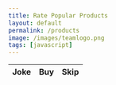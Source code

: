 ```yaml
---
title: Rate Popular Products
layout: default
permalink: /products
image: /images/teamlogo.png
tags: [javascript]
---
```


<!-- HTML table fragment for page -->
<table>
  <thead>
  <tr>
    <th>Joke</th>
    <th>Buy</th>
    <th>Skip</th>
  </tr>
  </thead>
  <tbody id="result">
    <!-- javascript generated data -->
  </tbody>
</table>

<!-- Script is layed out in a sequence (without a function) and will execute when page is loaded -->
<script>

  // prepare HTML defined "result" container for new output
  const resultContainer = document.getElementById("result");

  // keys for joke reactions
  const BUY = "Buy";
  const SKIP = "Skip";

  // prepare fetch urls
  // const url = "https://flask.nighthawkcodingsociety.com/api/jokes";
  const url = "https://vase.nighthawkcoders.tk/api/products";
  const get_url = url +"/";
  const buy_url = url + "/buy/";  
  const skip_url = url + "/skip/";  

  // prepare fetch GET options
  const options = {
    method: 'GET', // *GET, POST, PUT, DELETE, etc.
    mode: 'cors', // no-cors, *cors, same-origin
    cache: 'default', // *default, no-cache, reload, force-cache, only-if-cached
    credentials: 'same-origin', // include, same-origin, omit
    headers: {
      'Content-Type': 'application/json'
      // 'Content-Type': 'application/x-www-form-urlencoded',
    },
  };
  // prepare fetch PUT options, clones with JS Spread Operator (...)
  const put_options = {...options, method: 'PUT'}; // clones and replaces method

  // fetch the API
  fetch(get_url, options)
    // response is a RESTful "promise" on any successful fetch
    .then(response => {
      // check for response errors
      if (response.status !== 200) {
          error('GET API response failure: ' + response.status);
          return;
      }
      // valid response will have JSON data
      response.json().then(data => {
          console.log(data);
          for (const row of data) {
            // make "tr element" for each "row of data"
            const tr = document.createElement("tr");
            
            // td for joke cell
            const joke = document.createElement("td");
              joke.innerHTML = row.id + ". " + row.joke;  // add fetched data to innerHTML

            // td for buy cell with onclick actions
            const buy = document.createElement("td");
              const buy_but = document.createElement('button');
              buy_but.id = BUY+row.id   // establishes a buy JS id for cell
              buy_but.innerHTML = row.buy;  // add fetched "buy count" to innerHTML
              buy_but.onclick = function () {
                // onclick function call with "like parameters"
                reaction(BUY, like_url+row.id, buy_but.id);  
              };
              buy.appendChild(buy_but);  // add "buy button" to buy cell

            // td for skip cell with onclick actions
            const skip = document.createElement("td");
              const skip_but = document.createElement('button');
              skip_but.id = SKIP+row.id  // establishes a skip JS id for cell
              skip_but.innerHTML = row.skip;  // add fetched "skip count" to innerHTML
              skip_but.onclick = function () {
                // onclick function call with "skip parameters"
                reaction(SKIP, skip_url+row.id, skip_but.id);  
              };
              skip.appendChild(skip_but);  // add "skip button" to skip cell
             
            // this builds ALL td's (cells) into tr (row) element
            tr.appendChild(joke);
            tr.appendChild(buy);
            tr.appendChild(skip);

            // this adds all the tr (row) work above to the HTML "result" container
            resultContainer.appendChild(tr);
          }
      })
  })
  // catch fetch errors (ie Nginx ACCESS to server blocked)
  .catch(err => {
    error(err + " " + get_url);
  });

  // Reaction function to likes or skips user actions
  function reaction(type, put_url, elemID) {

    // fetch the API
    fetch(put_url, put_options)
    // response is a RESTful "promise" on any successful fetch
    .then(response => {
      // check for response errors
      if (response.status !== 200) {
          error("PUT API response failure: " + response.status)
          return;  // api failure
      }
      // valid response will have JSON data
      response.json().then(data => {
          console.log(data);
          // Likes or skips updated/incremented
          if (type === BUY) // like data element
            document.getElementById(elemID).innerHTML = data.buy;  // fetched buy data assigned to buy Document Object Model (DOM)
          else if (type === SKIP) // skip data element
            document.getElementById(elemID).innerHTML = data.skip;  // fetched skip data assigned to skip Document Object Model (DOM)
          else
            error("unknown type: " + type);  // should never occur
      })
    })
    // catch fetch errors (ie Nginx ACCESS to server blocked)
    .catch(err => {
      error(err + " " + put_url);
    });
    
  }

  // Something went wrong with actions or responses
  function error(err) {
    // log as Error in console
    console.error(err);
    // append error to resultContainer
    const tr = document.createElement("tr");
    const td = document.createElement("td");
    td.innerHTML = err;
    tr.appendChild(td);
    resultContainer.appendChild(tr);
  }

</script>
